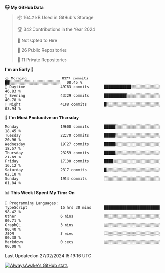 <!--START_SECTION:waka-->
**🐱 My GitHub Data** 

> 📦 164.2 kB Used in GitHub's Storage 
 > 
> 🏆 342 Contributions in the Year 2024
 > 
> 🚫 Not Opted to Hire
 > 
> 📜 26 Public Repositories 
 > 
> 🔑 11 Private Repositories 
 > 
**I'm an Early 🐤** 

```text
🌞 Morning                8977 commits        ██░░░░░░░░░░░░░░░░░░░░░░░   08.45 % 
🌆 Daytime                49763 commits       ████████████░░░░░░░░░░░░░   46.83 % 
🌃 Evening                43329 commits       ██████████░░░░░░░░░░░░░░░   40.78 % 
🌙 Night                  4188 commits        █░░░░░░░░░░░░░░░░░░░░░░░░   03.94 % 
```
📅 **I'm Most Productive on Thursday** 

```text
Monday                   19600 commits       █████░░░░░░░░░░░░░░░░░░░░   18.45 % 
Tuesday                  22270 commits       █████░░░░░░░░░░░░░░░░░░░░   20.96 % 
Wednesday                19727 commits       █████░░░░░░░░░░░░░░░░░░░░   18.57 % 
Thursday                 23259 commits       █████░░░░░░░░░░░░░░░░░░░░   21.89 % 
Friday                   17130 commits       ████░░░░░░░░░░░░░░░░░░░░░   16.12 % 
Saturday                 2317 commits        █░░░░░░░░░░░░░░░░░░░░░░░░   02.18 % 
Sunday                   1954 commits        ░░░░░░░░░░░░░░░░░░░░░░░░░   01.84 % 
```


📊 **This Week I Spent My Time On** 

```text
💬 Programming Languages: 
TypeScript               15 hrs 30 mins      █████████████████████████   98.42 % 
Other                    6 mins              ░░░░░░░░░░░░░░░░░░░░░░░░░   00.71 % 
GraphQL                  3 mins              ░░░░░░░░░░░░░░░░░░░░░░░░░   00.40 % 
JSON                     3 mins              ░░░░░░░░░░░░░░░░░░░░░░░░░   00.38 % 
Markdown                 0 secs              ░░░░░░░░░░░░░░░░░░░░░░░░░   00.08 % 
```


 Last Updated on 27/02/2024 15:19:16 UTC
<!--END_SECTION:waka-->

[![AlwaysAwake's GitHub stats](https://github-readme-stats.vercel.app/api?username=AlwaysAwake&show_icons=true&theme=github_dark&count_private=true)](https://github.com/AlwaysAwake/AlwaysAwake)
